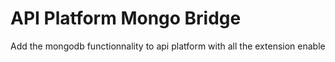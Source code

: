 # API Platform Mongo Bridge

Add the mongodb functionnality to api platform with all the extension enable

